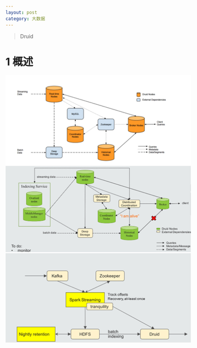```yaml
---
layout: post
category: 大数据
---
```

> Druid

# 1 概述
![](/assets/img/15321584695753.jpg)
![](/assets/img/15321584931230.jpg)
![](/assets/img/15321585145332.jpg)


